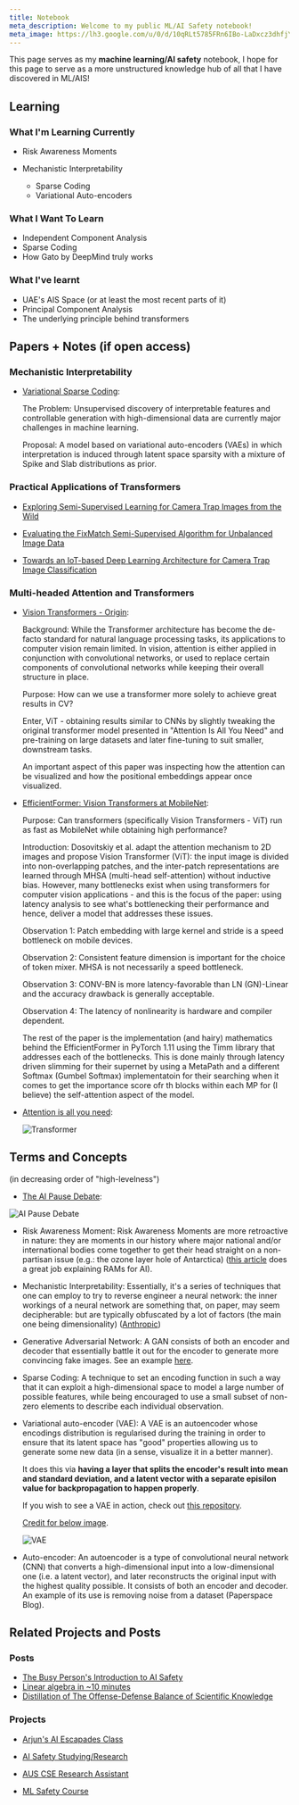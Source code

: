 ```yaml
---
title: Notebook
meta_description: Welcome to my public ML/AI Safety notebook!
meta_image: https://lh3.google.com/u/0/d/10qRLt5785FRn6IBo-LaDxcz3dhfjYtaK=w2880-h1528-iv1
---
```


This page serves as my **machine learning/AI safety** notebook, I hope for this page to serve as a more unstructured knowledge hub of all that I have discovered in ML/AIS!

## Learning

### What I'm Learning Currently

- Risk Awareness Moments

- Mechanistic Interpretability
  - Sparse Coding
  - Variational Auto-encoders

### What I Want To Learn

- Independent Component Analysis
- Sparse Coding
- How Gato by DeepMind truly works

### What I've learnt

- UAE's AIS Space (or at least the most recent parts of it)
- Principal Component Analysis
- The underlying principle behind transformers

## Papers + Notes (if open access)

### Mechanistic Interpretability

- [Variational Sparse Coding](https://openreview.net/forum?id=SkeJ6iR9Km):

  The Problem: Unsupervised discovery of interpretable features and controllable generation with high-dimensional data are currently major challenges in machine learning.

  Proposal: A model based on variational auto-encoders (VAEs) in which interpretation is induced through latent space sparsity with a mixture of Spike and Slab distributions as prior.

### Practical Applications of Transformers

- [Exploring Semi-Supervised Learning for Camera Trap Images from the Wild](https://dl.acm.org/doi/abs/10.1145/3582099.3582122)

- [Evaluating the FixMatch Semi-Supervised Algorithm for Unbalanced Image Data](https://dl.acm.org/doi/abs/10.1145/3529399.3529419)

- [Towards an IoT-based Deep Learning Architecture for Camera Trap Image Classification](https://ieeexplore.ieee.org/document/9345858)

### Multi-headed Attention and Transformers

- [Vision Transformers - Origin](https://arxiv.org/abs/2010.11929v2):

  Background: While the Transformer architecture has become the de-facto standard for natural language processing tasks, its applications to computer vision remain limited. In vision, attention is either applied in conjunction with convolutional networks, or used to replace certain components of convolutional networks while keeping their overall structure in place.

  Purpose: How can we use a transformer more solely to achieve great results in CV?

  Enter, ViT - obtaining results similar to CNNs by slightly tweaking the original transformer model presented in "Attention Is All You Need" and pre-training on large datasets and later fine-tuning to suit smaller, downstream tasks.

  An important aspect of this paper was inspecting how the attention can be visualized and how the positional embeddings appear once visualized.

- [EfficientFormer: Vision Transformers at MobileNet](https://arxiv.org/abs/2206.01191):

  Purpose: Can transformers (specifically Vision Transformers - ViT) run as fast as MobileNet while obtaining high performance?

  Introduction: Dosovitskiy et al. adapt the attention mechanism to 2D images and propose Vision Transformer (ViT): the input image is divided into non-overlapping patches, and the inter-patch representations are learned through MHSA (multi-head self-attention) without inductive bias. However, many bottlenecks exist when using transformers for computer vision applications - and this is the focus of the paper: using latency analysis to see what's bottlenecking their performance and hence, deliver a model that addresses these issues.

  Observation 1: Patch embedding with large kernel and stride is a speed bottleneck on mobile devices.

  Observation 2: Consistent feature dimension is important for the choice of token mixer. MHSA is not necessarily a speed bottleneck.

  Observation 3: CONV-BN is more latency-favorable than LN (GN)-Linear and the accuracy drawback is generally acceptable.

  Observation 4: The latency of nonlinearity is hardware and compiler dependent.

  The rest of the paper is the implementation (and hairy) mathematics behind the EfficientFormer in PyTorch 1.11 using the Timm library that addresses each of the bottlenecks. This is done mainly through latency driven slimming for their supernet by using a MetaPath and a different Softmax (Gumbel Softmax) implementatoin for their searching when it comes to get the importance score ofr th blocks within each MP for (I believe) the self-attention aspect of the model.

- [Attention is all you need](https://arxiv.org/abs/1706.03762):

  ![Transformer](/transformer.png)

## Terms and Concepts

(in decreasing order of "high-levelness")

- [The AI Pause Debate](https://www.astralcodexten.com/p/pause-for-thought-the-ai-pause-debate):

![AI Pause Debate](https://substackcdn.com/image/fetch/w_728,c_limit,f_webp,q_auto:good,fl_progressive:steep/https%3A%2F%2Fsubstack-post-media.s3.amazonaws.com%2Fpublic%2Fimages%2Ffa96d51f-aa6c-4699-a057-a179ca12b3c9_834x694.png)

- Risk Awareness Moment: Risk Awareness Moments are more retroactive in nature: they are moments in our history where major national and/or international bodies come together to get their head straight on a non-partisan issue (e.g.: the ozone layer hole of Antarctica) ([this article](https://forum.effectivealtruism.org/posts/hybGfBnkrtL9E3EcS/how-long-will-reaching-a-risk-awareness-moment-and-charts) does a great job explaining RAMs for AI).

- Mechanistic Interpretability: Essentially, it's a series of techniques that one can employ to try to reverse engineer a neural network: the inner workings of a neural network are something that, on paper, may seem decipherable: but are typically obfuscated by a lot of factors (the main one being dimensionality) ([Anthropic](https://transformer-circuits.pub/2022/mech-interp-essay/index.html))

- Generative Adversarial Network: A GAN consists of both an encoder and decoder that essentially battle it out for the encoder to generate more convincing fake images. See an example [here](https://colab.research.google.com/drive/1hPVDell0IZTNNQULTO9Kb0VCi3vg0cmH?usp=sharing).

- Sparse Coding: A technique to set an encoding function in such a way that it can exploit a high-dimensional space to model a large number of possible features, while being encouraged to use a small subset of non-zero elements to describe each individual observation.

- Variational auto-encoder (VAE): A VAE is an autoencoder whose encodings distribution is regularised during the training in order to ensure that its latent space has "good" properties allowing us to generate some new data (in a sense, visualize it in a better manner).

  It does this via **having a layer that splits the encoder's result into mean and standard deviation, and a latent vector with a separate episilon value for backpropagation to happen properly**.

  If you wish to see a VAE in action, check out [this repository](https://github.com/lyeoni/pytorch-mnist-VAE).

  [Credit for below image](https://www.youtube.com/watch?v=d0W_Ab-aZGo).

  ![VAE](/vae.png)

- Auto-encoder: An autoencoder is a type of convolutional neural network (CNN) that converts a high-dimensional input into a low-dimensional one (i.e. a latent vector), and later reconstructs the original input with the highest quality possible. It consists of both an encoder and decoder. An example of its use is removing noise from a dataset (Paperspace Blog).

## Related Projects and Posts

### Posts

- [The Busy Person's Introduction to AI Safety](/blog/the-busy-persons-introduction-to-ai-safety)
- [Linear algebra in ~10 minutes](blog/linear-algebra-in-10-minutes)
- [Distillation of The Offense-Defense Balance of Scientific Knowledge](/blog/distillation-of-the-offense-defense-balance-of-scientific-knowledge)

### Projects

- [Arjun's AI Escapades Class](/projects#aaeclass)

- [AI Safety Studying/Research](/projects#aissr)

- [AUS CSE Research Assistant](/projects#ausresearch)

- [ML Safety Course](/projects#mlsafetycourse)
